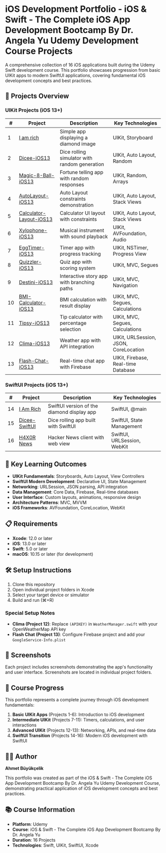 # iOS Development Portfolio - iOS & Swift - The Complete iOS App Development Bootcamp By Dr. Angela Yu Udemy Development Course Projects

A comprehensive collection of 16 iOS applications built during the Udemy Swift development course. This portfolio showcases progression from basic UIKit apps to modern SwiftUI applications, covering fundamental iOS development concepts and best practices.

## 📱 Projects Overview

### UIKit Projects (iOS 13+)

| # | Project | Description | Key Technologies |
|---|---------|-------------|------------------|
| 1 | [I am rich](./1-%20I%20am%20rich/) | Simple app displaying a diamond image | UIKit, Storyboard |
| 2 | [Dicee-iOS13](./2-%20Dicee-iOS13/) | Dice rolling simulator with random generation | UIKit, Auto Layout, Random |
| 3 | [Magic-8-Ball-iOS13](./3-%20Magic-8-Ball-iOS13/) | Fortune telling app with random responses | UIKit, Random, Arrays |
| 4 | [AutoLayout-iOS13](./4-%20AutoLayout-iOS13/) | Auto Layout constraints demonstration | UIKit, Auto Layout, Stack Views |
| 5 | [Calculator-Layout-iOS13](./5-%20Calculator-Layout-iOS13/) | Calculator UI layout with constraints | UIKit, Auto Layout, Stack Views |
| 6 | [Xylophone-iOS13](./6-%20Xylophone-iOS13/) | Musical instrument with sound playback | UIKit, AVFoundation, Audio |
| 7 | [EggTimer-iOS13](./7-%20EggTimer-iOS13/) | Timer app with progress tracking | UIKit, NSTimer, Progress View |
| 8 | [Quizzler-iOS13](./8-%20Quizzler-iOS13/) | Quiz app with scoring system | UIKit, MVC, Segues |
| 9 | [Destini-iOS13](./9-%20Destini-iOS13/) | Interactive story app with branching paths | UIKit, MVC, Navigation |
| 10 | [BMI-Calculator-iOS13](./10-%20BMI-Calculator-iOS13/) | BMI calculation with result display | UIKit, MVC, Segues, Calculations |
| 11 | [Tipsy-iOS13](./11-%20Tipsy-iOS13/) | Tip calculator with percentage selection | UIKit, MVC, Segues, Calculations |
| 12 | [Clima-iOS13](./12-%20Clima-iOS13/) | Weather app with API integration | UIKit, URLSession, JSON, CoreLocation |
| 13 | [Flash-Chat-iOS13](./13-%20Flash-Chat-iOS13/) | Real-time chat app with Firebase | UIKit, Firebase, Real-time Database |

### SwiftUI Projects (iOS 13+)

| # | Project | Description | Key Technologies |
|---|---------|-------------|------------------|
| 14 | [I Am Rich](./14-%20I%20Am%20Rich/) | SwiftUI version of the diamond display app | SwiftUI, @main |
| 15 | [Dicee-SwiftUI](./15-%20Dicee-SwiftUI/) | Dice rolling app built with SwiftUI | SwiftUI, State Management |
| 16 | [H4X0R News](./16-%20H4X0R%20News/) | Hacker News client with web view | SwiftUI, URLSession, WebKit |

## 🚀 Key Learning Outcomes

- **UIKit Fundamentals**: Storyboards, Auto Layout, View Controllers
- **SwiftUI Modern Development**: Declarative UI, State Management
- **Networking**: URLSession, JSON parsing, API integration
- **Data Management**: Core Data, Firebase, Real-time databases
- **User Interface**: Custom layouts, animations, responsive design
- **Architecture Patterns**: MVC, MVVM
- **iOS Frameworks**: AVFoundation, CoreLocation, WebKit

## 📋 Requirements

- **Xcode**: 12.0 or later
- **iOS**: 13.0 or later
- **Swift**: 5.0 or later
- **macOS**: 10.15 or later (for development)

## 🛠️ Setup Instructions

1. Clone this repository
2. Open individual project folders in Xcode
3. Select your target device or simulator
4. Build and run (⌘+R)

### Special Setup Notes

- **Clima (Project 12)**: Replace `(APIKEY)` in `WeatherManager.swift` with your OpenWeatherMap API key
- **Flash Chat (Project 13)**: Configure Firebase project and add your `GoogleService-Info.plist`

## 📸 Screenshots

Each project includes screenshots demonstrating the app's functionality and user interface. Screenshots are located in individual project folders.

## 🎯 Course Progress

This portfolio represents a complete journey through iOS development fundamentals:

1. **Basic UIKit Apps** (Projects 1-6): Introduction to iOS development
2. **Intermediate UIKit** (Projects 7-11): Timers, calculations, and user interactions
3. **Advanced UIKit** (Projects 12-13): Networking, APIs, and real-time data
4. **SwiftUI Transition** (Projects 14-16): Modern iOS development with SwiftUI

## 👨‍💻 Author

**Ahmet Büyükçelik**

This portfolio was created as part of the iOS & Swift - The Complete iOS App Development Bootcamp By Dr. Angela Yu Udemy Development Course, demonstrating practical application of iOS development concepts and best practices.

## 📚 Course Information

- **Platform**: Udemy
- **Course**: iOS & Swift - The Complete iOS App Development Bootcamp By Dr. Angela Yu
- **Duration**: 16 Projects
- **Technologies**: Swift, UIKit, SwiftUI, Xcode
